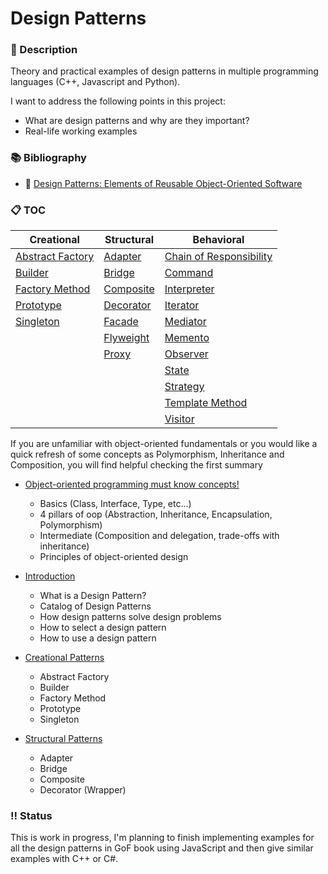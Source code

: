 # Design Patterns

### :pushpin: Description

Theory and practical examples of design patterns in multiple programming languages (C++, Javascript and Python).

I want to address the following points in this project:
* What are design patterns and why are they important?
* Real-life working examples

### :books: Bibliography

* :closed_book: [Design Patterns: Elements of Reusable Object-Oriented Software](https://www.amazon.com/Design-Patterns-Elements-Reusable-Object-Oriented/dp/0201633612)

### :clipboard: TOC

| Creational       	| Structural 	| Behavioral 	|
|------------------	|------------	|------------	|
| [Abstract Factory](./creational/abstract-factory/abstract-factory.md) | [Adapter](./structural/adapter/adapter.md) | [Chain of Responsibility]() |
| [Builder](./creational/builder/builder.md) | [Bridge](./structural/bridge/bridge.md) | [Command]() |
| [Factory Method](./creational/factory-method/factory-method.md) | [Composite](./structural/composite/composite.md) | [Interpreter]() |
| [Prototype](./creational/prototype/prototype.md) | [Decorator](./structural/decorator/decorator.md) | [Iterator]() |
| [Singleton](./creational/singleton/singleton.md) | [Facade]() | [Mediator]() |
| | [Flyweight]() | [Memento]() |
| | [Proxy]() | [Observer]() |
| | | [State]() |
| | | [Strategy]() |
| | | [Template Method]() |
| | | [Visitor]() |

If you are unfamiliar with object-oriented fundamentals or
you would like a quick refresh of some concepts as Polymorphism, Inheritance
and Composition, you will find helpful checking the first summary

* [Object-oriented programming must know concepts!](./oop-fundamentals/README.md)
    * Basics (Class, Interface, Type, etc...)
    * 4 pillars of oop (Abstraction, Inheritance, Encapsulation, Polymorphism)
    * Intermediate (Composition and delegation, trade-offs with inheritance)
    * Principles of object-oriented design

* [Introduction](./introduction.md)
    * What is a Design Pattern?
    * Catalog of Design Patterns
    * How design patterns solve design problems
    * How to select a design pattern
    * How to use a design pattern
    

* [Creational Patterns](./creational/creational-patterns.md)
	* Abstract Factory
	* Builder
	* Factory Method
	* Prototype
	* Singleton
	
* [Structural Patterns](./structural/structural-patterns.md)
    * Adapter
    * Bridge 
	* Composite
    * Decorator (Wrapper)

### :bangbang: Status

This is work in progress, I'm planning to finish implementing
examples for all the design patterns in GoF book using JavaScript and then give similar examples with C++ or C#. 